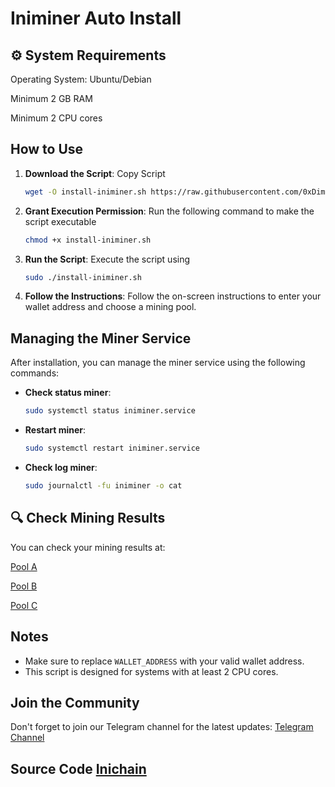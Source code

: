 # Iniminer Auto Install

## ⚙️ System Requirements
Operating System: Ubuntu/Debian

Minimum 2 GB RAM

Minimum 2 CPU cores

## How to Use

1. **Download the Script**: Copy Script
   ```bash
   wget -O install-iniminer.sh https://raw.githubusercontent.com/0xDimzy/Inichain-Mining/main/install_iniminer.sh
   ```
2. **Grant Execution Permission**: Run the following command to make the script executable
   ```bash
   chmod +x install-iniminer.sh
   ```
3. **Run the Script**: Execute the script using
   ```bash
   sudo ./install-iniminer.sh
   ```
4. **Follow the Instructions**: Follow the on-screen instructions to enter your wallet address and choose a mining pool.

## Managing the Miner Service

After installation, you can manage the miner service using the following commands:

- **Check status miner**:
  ```bash
  sudo systemctl status iniminer.service
  ```
- **Restart miner**:
  ```bash
  sudo systemctl restart iniminer.service
  ```
- **Check log miner**:
  ```bash
  sudo journalctl -fu iniminer -o cat
  ```
## 🔍 Check Mining Results

You can check your mining results at:

[Pool A](https://a.yatespool.com/)

[Pool B](https://b.yatespool.com/)

[Pool C](https://c.yatespool.com/)

## Notes

- Make sure to replace `WALLET_ADDRESS` with your valid wallet address.
- This script is designed for systems with at least 2 CPU cores.

## Join the Community

Don't forget to join our Telegram channel for the latest updates:
[Telegram Channel](https://t.me/balstotairdrop)

## Source Code [Inichain](https://inichain.gitbook.io/initverseinichain/inichain/mining-mainnet)
